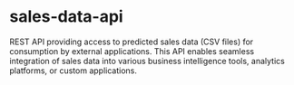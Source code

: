 # sales-data-api
REST API providing access to predicted sales data (CSV files) for consumption by external applications. This API enables seamless integration of sales data into various business intelligence tools, analytics platforms, or custom applications.
